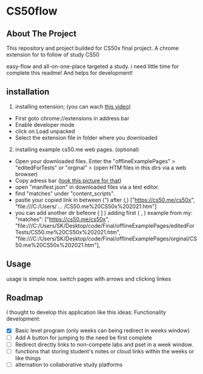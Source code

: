 # CS50flow
## About The Project
This repository and project builded for CS50x final project.
A chrome extension for to follow of study CS50

easy-flow and all-on-one-place targeted a study.
i need little time for complete this readme!
And helps for development!


## installation
1. installing extension;
(you can wach [this video](https://www.youtube.com/watch?v=hIRX1dpfqHc))

* First goto chrome://extensions in address bar
* Enable developer mode
* click on Load unpacked
* Select the extension file in folder where you downloaded

2. installing example cs50.me web pages. (optional)
* Open your downloaded files. Enter the "offlineExamplePages" > "editedForTests" or "orginal" > (open HTM files in this dirs via a web browser)
* Copy adress bar ([look this picture for that](https://img.webnots.com/2013/12/Chrome-Address-Bar.png))
* open "manifest.json" in downloaded files via a text editor.
* find "matches" under "content_scripts".
* pastle your copied link in between (") after (,)  ["https://cs50.me/cs50x", "file:///C:/Users/ ... /CS50.me%20CS50x%202021.htm"]
* you can add another dir befeore ( ] ) adding first ( , ) example from my:
"matches": ["https://cs50.me/cs50x", "file:///C:/Users/SK/Desktop/code/Final/offlineExamplePages/editedForTests/CS50.me%20CS50x%202021.htm", "file:///C:/Users/SK/Desktop/code/Final/offlineExamplePages/orginal/CS50.me%20CS50x%202021.htm"], 

## Usage
usage is simple now.
switch pages with arrows and clicking linkes

## Roadmap
I thought to develop this application like this ideas:
Functionality development:
- [x] Basic level program (only weeks can being redirect in weeks window)
- [ ] Add A button for jumping to the need be first complete
- [ ] Redirect directly links to non-compete labs and pset in a week window.
- [ ] functions that storing student's notes or cloud links within the weeks or like things
- [ ] alternation to collaborative study platforms
